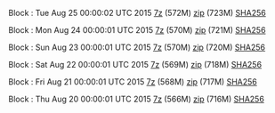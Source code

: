 Block : Tue Aug 25 00:00:02 UTC 2015 [7z](https://transfer.sh/RCOn/bootstrap.dat.20150825.7z) (572M) [zip](https://transfer.sh/Jmmna/bootstrap.dat.20150825.zip) (723M) [SHA256](https://transfer.sh/2vV0B/sha256.txt)

Block : Mon Aug 24 00:00:01 UTC 2015 [7z](https://transfer.sh/3nyk7/bootstrap.dat.20150824.7z) (570M) [zip](https://transfer.sh/TUBFj/bootstrap.dat.20150824.zip) (721M) [SHA256](https://transfer.sh/IK5rc/sha256.txt)

Block : Sun Aug 23 00:00:01 UTC 2015 [7z](https://transfer.sh/vKZvN/bootstrap.dat.20150823.7z) (570M) [zip](https://transfer.sh/gouYc/bootstrap.dat.20150823.zip) (720M) [SHA256](https://transfer.sh/zf9Ry/sha256.txt)

Block : Sat Aug 22 00:00:01 UTC 2015 [7z](https://transfer.sh/15wriD/bootstrap.dat.20150822.7z) (569M) [zip](https://transfer.sh/8DvFI/bootstrap.dat.20150822.zip) (718M) [SHA256](https://transfer.sh/3hqzz/sha256.txt)

Block : Fri Aug 21 00:00:01 UTC 2015 [7z](https://transfer.sh/APRKK/bootstrap.dat.20150821.7z) (568M) [zip](https://transfer.sh/1gjlEX/bootstrap.dat.20150821.zip) (717M) [SHA256](https://transfer.sh/1gQ8ds/sha256.txt)

Block : Thu Aug 20 00:00:01 UTC 2015 [7z](https://transfer.sh/vDI3A/bootstrap.dat.20150820.7z) (566M) [zip](https://transfer.sh/1fqmIT/bootstrap.dat.20150820.zip) (716M) [SHA256](https://transfer.sh/sahEO/sha256.txt)
